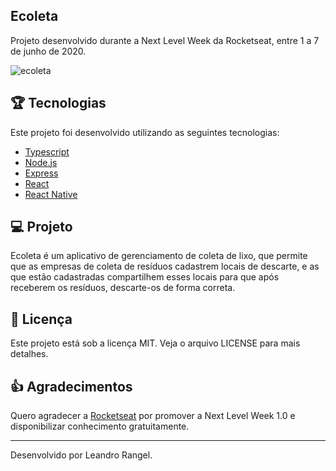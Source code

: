 ## Ecoleta

Projeto desenvolvido durante a Next Level Week da Rocketseat, entre 1 a 7 de junho de 2020.

<img alt="ecoleta" src="https://user-images.githubusercontent.com/39461509/83692782-0770d280-a5cb-11ea-8b2f-2d691dcff975.png" />


## :trophy: Tecnologias

Este projeto foi desenvolvido utilizando as seguintes tecnologias:

- [Typescript](https://www.typescriptlang.org/)
- [Node.js](https://nodejs.org/en/)
- [Express](https://expressjs.com/)
- [React](https://reactjs.org)
- [React Native](https://facebook.github.io/react-native/)


## :computer: Projeto

Ecoleta é um aplicativo de gerenciamento de coleta de lixo, que permite que as empresas de coleta de resíduos cadastrem locais de descarte, e as que estão cadastradas compartilhem esses locais para que após receberem os resíduos, descarte-os de forma correta.

## :memo: Licença

Este projeto está sob a licença MIT. Veja o arquivo LICENSE para mais detalhes.


## :+1: Agradecimentos

Quero agradecer a [Rocketseat](https://github.com/Rocketseat) por promover a Next Level Week 1.0 e disponibilizar conhecimento gratuitamente.

---

Desenvolvido por Leandro Rangel.
